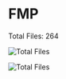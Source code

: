 # FMP

Total Files: 264

![Total Files](https://img.shields.io/badge/Total_Files-264-yellow)

![Total Files](https://img.shields.io/badge/Total_Files-264-blue)
